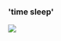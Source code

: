### 'time sleep'
<img src="https://i0.wp.com/sitn.hms.harvard.edu/wp-content/uploads/2019/03/SITN_March.jpg?fit=4000%2C2667&ssl=1">
